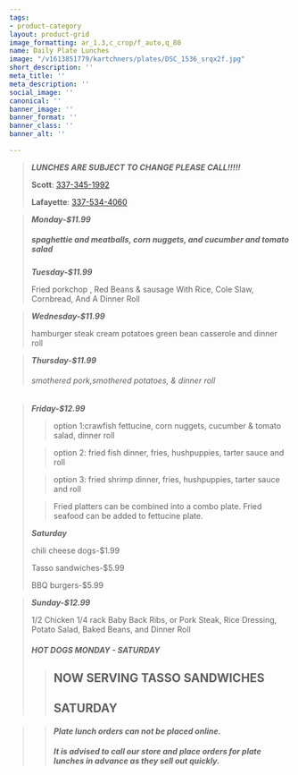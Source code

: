 ```yaml
---
tags:
- product-category
layout: product-grid
image_formatting: ar_1.3,c_crop/f_auto,q_80
name: Daily Plate Lunches
image: "/v1613851779/kartchners/plates/DSC_1536_srqx2f.jpg"
short_description: ''
meta_title: ''
meta_description: ''
social_image: ''
canonical: ''
banner_image: ''
banner_format: ''
banner_class: ''
banner_alt: ''

---
```

> **_LUNCHES ARE SUBJECT TO CHANGE PLEASE CALL!!!!!_**
>
> **Scott**: [337-345-1992](tel:3373451992)
>
> **Lafayette**: [337-534-4060](tel:3375344060)

> **_Monday-$11.99_**
>
> ##### spaghettie and meatballs, corn nuggets, and cucumber and tomato salad
>
> **_Tuesday-$11.99_**
>
> Fried porkchop , Red Beans & sausage With Rice, Cole Slaw, Cornbread, And A Dinner Roll

> **_Wednesday-$11.99_**
>
> hamburger steak cream potatoes green bean casserole and dinner roll

> **_Thursday-$11.99_**
>
> ###### smothered pork,smothered potatoes, & dinner roll

> **_Friday-$12.99_**
>
> > option 1:crawfish fettucine, corn nuggets, cucumber & tomato  salad, dinner roll
>
> > option 2: fried fish dinner, fries, hushpuppies, tarter sauce and roll
>
> > option 3: fried shrimp dinner, fries, hushpuppies, tarter sauce and roll
>
> > Fried platters can be combined into a combo plate. Fried seafood can be added to fettucine plate.
>
> **_Saturday_**
>
> chili cheese dogs-$1.99
>
> Tasso sandwiches-$5.99
>
> BBQ burgers-$5.99

> **_Sunday-$12.99_**
>
> 1/2 Chicken 1/4 rack Baby Back Ribs, or Pork Steak, Rice Dressing, Potato Salad, Baked Beans, and Dinner Roll
>
> ##### HOT DOGS MONDAY - SATURDAY
>
> > ## NOW SERVING TASSO SANDWICHES
> >
> > ## SATURDAY

> > #### **_Plate lunch orders can not be placed online._**
> >
> > **_It is advised to call our store and place orders for plate lunches in advance as they sell out quickly._**